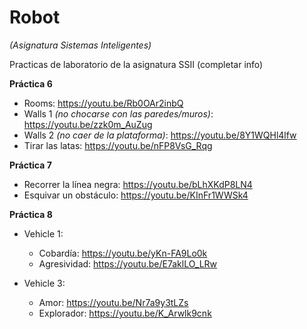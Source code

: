 # Robot
*(Asignatura Sistemas Inteligentes)*

Practicas de laboratorio de la asignatura SSII (completar info)

**Práctica 6**

* Rooms: https://youtu.be/Rb0OAr2inbQ
* Walls 1 *(no chocarse con las paredes/muros)*: https://youtu.be/zzk0m_AuZug
* Walls 2 *(no caer de la plataforma)*: https://youtu.be/8Y1WQHl4lfw
* Tirar las latas: https://youtu.be/nFP8VsG_Rqg

**Práctica 7**

* Recorrer la línea negra: https://youtu.be/bLhXKdP8LN4
* Esquivar un obstáculo: https://youtu.be/KInFr1WWSk4

**Práctica 8**

* Vehicle 1:
	* Cobardía: https://youtu.be/yKn-FA9Lo0k
	* Agresividad: https://youtu.be/E7aklLO_LRw
	
* Vehicle 3:
	* Amor: https://youtu.be/Nr7a9y3tLZs
	* Explorador: https://youtu.be/K_Arwlk9cnk
